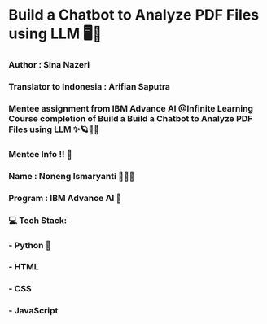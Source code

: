 # Build a Chatbot to Analyze PDF Files using LLM 🖥️💫

### Author : Sina Nazeri
### Translator to Indonesia : Arifian Saputra

### Mentee assignment from IBM Advance AI @Infinite Learning Course completion of Build a Build a Chatbot to Analyze PDF Files using LLM ✨🪐🧚‍♀️

### Mentee Info !! 👸

### Name : Noneng Ismaryanti 🦋🌸✨
### Program : IBM Advance AI 🤖

### 💻 Tech Stack:
### - Python 🐍
### - HTML
### - CSS
### - JavaScript
